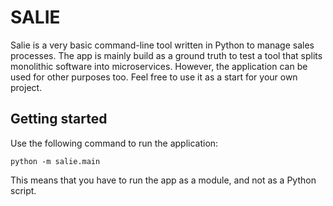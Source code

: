 
# SALIE

Salie is a very basic command-line tool written in Python to manage sales processes. The app is mainly build as a ground truth to test a tool that splits monolithic software into microservices. However, the application can be used for other purposes too. Feel free to use it as a start for your own project.

## Getting started
Use the following command to run the application:

`python -m salie.main`

This means that you have to run the app as a module, and not as a Python script.
